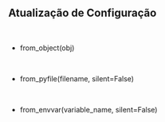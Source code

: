 ## Atualização de Configuração

<br>

- <!-- .element: class="fragment" data-fragment-index="1" --> from_object(obj)

<br>

- <!-- .element: class="fragment" data-fragment-index="2" --> from_pyfile(filename, silent=False)

<br>

- <!-- .element: class="fragment" data-fragment-index="3" --> from_envvar(variable_name, silent=False)
